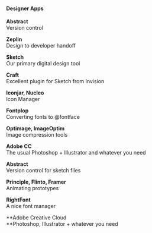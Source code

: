 #### Designer Apps

**Abstract**  
Version control

**Zeplin**  
Design to developer handoff

**Sketch**  
Our primary digital design tool

**Craft**  
Excellent plugin for Sketch from Invision

**Iconjar, Nucleo**  
Icon Manager

**Fontplop**  
Converting fonts to @fontface

**Optimage, ImageOptim**  
Image compression tools

**Adobe CC**  
The usual Photoshop + Illustrator and whatever you need

**Abstract**  
Version control for sketch files

**Principle, Flinto, Framer**  
Animating prototypes

**RightFont**  
A nice font manager

**Adobe Creative Cloud  
**Photoshop, Illustrator + whatever you need

